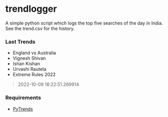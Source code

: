 # trendlogger
A simple python script which logs the top five searches of the day in India.<br>See the trend.csv for the history.<br>

<!-- Last Trends -->
### Last Trends
* England vs Australia
* Vignesh Shivan
* Ishan Kishan
* Urvashi Rautela
* Extreme Rules 2022
> 2022-10-09 18:22:51.269914

<!-- Requirements -->
### Requirements
* [PyTrends](https://github.com/dreyco676/pytrends)
